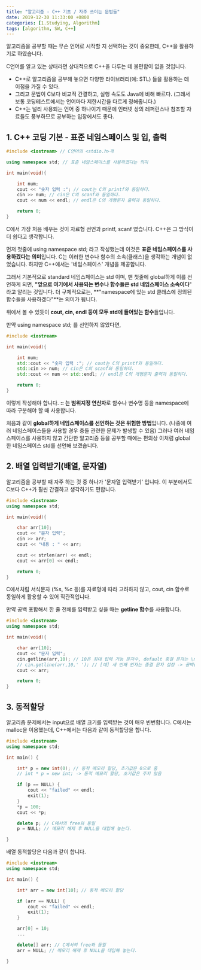```yaml
---
title: "알고리즘 - C++ 기초 / 자주 쓰이는 문법들"
date: 2019-12-30 11:33:00 +0800
categories: [1.Studying, Algorithm]
tags: [algorithm, SW, C++]
---
```


알고리즘을 공부할 때는 무슨 언어로 시작할 지 선택하는 것이 중요한데, C++을 활용하기로 하였습니다.

C언어를 알고 있는 상태라면 상대적으로 C++을 다루는 데 불편함이 없을 것입니다.

- C++로 알고리즘을 공부해 놓으면 다양한 라이브러리(예: STL) 들을 활용하는 데 이점을 가질 수 있다.
- 그리고 문법이 C보다 비교적 간결하고, 실행 속도도 Java에 비해 빠르다. (그래서 보통 코딩테스트에서는 언어마다 제한시간을 다르게 정해줍니다.)
- C++는 널리 사용되는 언어 중 하나이기 때문에 인터넷 상의 레퍼런스나 참조할 자료들도 풍부하므로 공부하는 입장에서도 좋다.

## **1. C++ 코딩 기본 - 표준 네임스페이스 및 입, 출력**

```c++
#include <iostream> // C언어의 <stdio.h>격

using namespace std; // 표준 네임스페이스를 사용하겠다는 의미

int main(void){

    int num;
    cout << "숫자 입력 :"; // cout는 C의 printf와 동일하다.
    cin >> num; // cin은 C의 scanf와 동일하다.
    cout << num << endl; // endl은 C의 개행문자 출력과 동일하다.

    return 0;
}
```

C에서 가장 처음 배우는 것이 자료형 선언과 printf, scanf 였습니다. C++은 그 방식이 더 쉽다고 생각합니다.

먼저 첫줄에 using namespace std; 라고 작성했는데 이것은 **표준 네임스페이스를 사용하겠다는 의미**입니다.
C는 이러한 변수나 함수의 소속(클래스)을 생각하는 개념이 없었습니다. 하지만 C++에서는 '네임스페이스' 개념을 제공합니다.

그래서 기본적으로 standard 네임스페이스는 std 이며, 맨 첫줄에 global하게 이를 선언하게 되면, **"앞으로 여기에서 사용되는 변수나 함수들은 std 네임스페이스 소속이다**" 라고 알리는 것입니다.
더 구체적으로는, **"namespace에 있는 std 클래스에 정의된 함수들을 사용하겠다"**는 의미가 됩니다.

위에서 볼 수 있듯이 **cout, cin, endl 등이 모두 std에 들어있는 함수**들입니다.

만약 using namespace std; 를 선언하지 않았다면,

```c++
#include <iostream>

int main(void){

    int num;
    std::cout << "숫자 입력 :"; // cout는 C의 printf와 동일하다.
    std::cin >> num; // cin은 C의 scanf와 동일하다.
    std::cout << num << std::endl; // endl은 C의 개행문자 출력과 동일하다.

    return 0;
}
```

이렇게 작성해야 합니다. **:: 는 범위지정 연산자**로 함수나 변수명 등을 namespace에 따라 구분해야 할 때 사용합니다.

처음과 같이 **global하게 네임스페이스를 선언하는 것은 위험한 방법**입니다. (나중에 여러 네임스페이스들을 사용할 경우 충돌 관련한 문제가 발생할 수 있음) 그러나 여러 네임스페이스를 사용하지 않고 간단한 알고리즘 등을 공부할 때에는 편의상 이처럼 global한 네임스페이스 std를 선언해 보겠습니다.

## **2. 배열 입력받기(배열, 문자열)**

알고리즘을 공부할 때 자주 하는 것 중 하나가 '문자열 입력받기' 입니다. 이 부분에서도 C보다 C++가 훨씬 간결하고 생각하기도 편합니다.

```c++
#include <iostream>
using namespace std;

int main(void){

    char arr[10];
    cout << "문자 입력";
    cin >> arr;
    cout << "내용 : " << arr;

    cout << strlen(arr) << endl;
    cout << arr[0] << endl;

    return 0;
}
```

C에서처럼 서식문자 (%s, %c 등)를 자료형에 따라 고려하지 않고, cout, cin 함수로 동일하게 활용할 수 있어 직관적입니다.

만약 공백 포함해서 한 줄 전체를 입력받고 싶을 때는 **getline 함수**를 사용합니다.

```c++
#include <iostream>
using namespace std;

int main(void){

    char arr[10];
    cout << "문자 입력";
    cin.getline(arr,10); // 10은 최대 입력 가능 문자수, default 종결 문자는 \n (개행문자)
    // cin.getline(arr,10,' '); // [예] 세 번째 인자는 종결 문자 설정 -> 공백(' ')
    cout << arr;

    return 0;
}
```

## **3. 동적할당**

알고리즘 문제에서는 input으로 배열 크기를 입력받는 것이 매우 빈번합니다.
C에서는 malloc을 이용했는데, C++에서는 다음과 같이 동적할당을 합니다.

```c++
#include <iostream>
using namespace std;

int main() {

	int* p = new int(0); // 동적 메모리 할당, 초기값은 0으로 줌
    // int * p = new int; -> 동적 메모리 할당, 초기값은 주지 않음

	if (p == NULL) {
		cout << "failed" << endl;
		exit(1);
	}
	*p = 100;
	cout << *p;

	delete p; // C에서의 free와 동일
	p = NULL; // 메모리 해제 후 NULL을 대입해 놓는다.

}
```

배열 동적할당은 다음과 같이 합니다.

```c++
#include <iostream>
using namespace std;

int main() {

	int* arr = new int[10]; // 동적 메모리 할당

	if (arr == NULL) {
		cout << "failed" << endl;
		exit(1);
	}

    arr[0] = 10;
    ...

	delete[] arr; // C에서의 free와 동일
	arr = NULL; // 메모리 해제 후 NULL을 대입해 놓는다.

}
```
